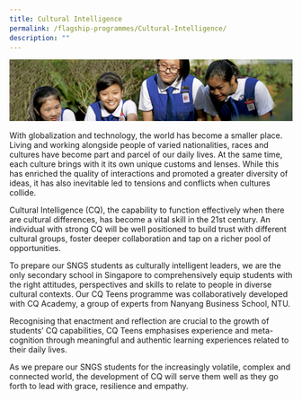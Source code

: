 ```yaml
---
title: Cultural Intelligence
permalink: /flagship-programmes/Cultural-Intelligence/
description: ""
---
```


![](/images/Learning-@-St-Nicks_v2.jpg)

With globalization and technology, the world has become a smaller place. Living and working alongside people of varied nationalities, races and cultures have become part and parcel of our daily lives. At the same time, each culture brings with it its own unique customs and lenses. While this has enriched the quality of interactions and promoted a greater diversity of ideas, it has also inevitable led to tensions and conflicts when cultures collide.   
  
Cultural Intelligence (CQ), the capability to function effectively when there are cultural differences, has become a vital skill in the 21st century. An individual with strong CQ will be well positioned to build trust with different cultural groups, foster deeper collaboration and tap on a richer pool of opportunities.   
  
To prepare our SNGS students as culturally intelligent leaders, we are the only secondary school in Singapore to comprehensively equip students with the right attitudes, perspectives and skills to relate to people in diverse cultural contexts. Our CQ Teens programme was collaboratively developed with CQ Academy, a group of experts from Nanyang Business School, NTU.   
  
Recognising that enactment and reflection are crucial to the growth of students’ CQ capabilities, CQ Teens emphasises experience and meta-cognition through meaningful and authentic learning experiences related to their daily lives.   
  
As we prepare our SNGS students for the increasingly volatile, complex and connected world, the development of CQ will serve them well as they go forth to lead with grace, resilience and empathy.